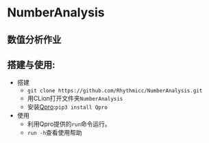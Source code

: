 # NumberAnalysis

## 数值分析作业

## 搭建与使用:
  - 搭建
    - `git clone https://github.com/Rhythmicc/NumberAnalysis.git`
    - 用CLion打开文件夹`NumberAnalysis`
    - 安装[Qpro](https://pypi.org/project/Qpro/):`pip3 install Qpro`
  - 使用
    - 利用Qpro提供的`run`命令运行。
    - `run -h`查看使用帮助
